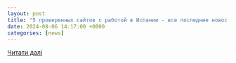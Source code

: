 ```yaml
---
layout: post
title: "5 проверенных сайтов с работой в Испании - все последние новости на сегодня –"
date: 2024-08-06 14:17:00 +0000
categories: [news]
---
```


[Читати далі](https://112.ua/ru/5-proverennyh-sajtov-s-rabotoj-v-ispanii-37251)
